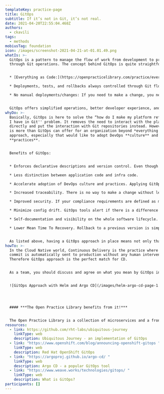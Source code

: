 ```yaml
---
templateKey: practice-page
title: GitOps
subtitle: If it’s not in Git, it’s not real.
date: 2021-04-20T22:55:04.468Z
authors:
  - ckavili
tags:
  - methods
mobiusTag: foundation
icon: /images/screenshot-2021-04-21-at-01.01.49.png
whatIs: >-
  GitOps is a pattern to manage the flow of work from development to production
  through Git operations. The concept behind GitOps is quite straightforward:


  * [Everything as Code:](https://openpracticelibrary.com/practice/everything-as-code/) Git is always the source of truth on what happens in the system

  * Deployments, tests, and rollbacks always controlled through Git flow

  * No manual deployments/changes: If you need to make a change, you need to make a Git operation such as commit, or raise a pull request.


  GitOps offers simplified operations, better developer experience, and better visibility of what is happening on the system. The most popular GitOps tools today are ArgoCD and Flux. As the adoption of GitOps is increasing, best practices around the approach and the tools are also forming rapidly.
whyDo: >-
  Basically, GitOps is here to solve the “how do I make my platform reflect what
  I have in Git'' problem. It removes the need to interact with the platform
  directly and put the interaction with Git repositories instead. However, there
  is more than GitOps can offer for an organization beyond *everything as code*
  approach, especially that would like to adopt DevOps **culture** and
  **practices**.


  Benefits of GitOps:


  * Enforces declarative descriptions and version control. Even though developers are familiar with using Git for application code, GitOps means that alongside the source code, you need to store other resources of the application as well. If they are not in Git, then they are not real!

  * Less distinction between application code and infra code.

  * Accelerate adoption of DevOps culture and practices. Applying GitOps provides automated deployments of declarative descriptions which leads to faster lead time.

  * Increased traceability. There is no way to make a change without leaving a trace.

  * Improved security. If your compliance requirements are defined as manifests and stored in Git, you can make sure they are applied through GitOps. Plus, Git provides big security advantages by being the single source of truth as it keeps track of changes.

  * Minimize config drift. GitOps tools alert if there is a difference between what is in Git and what is applied in the system, and even help to revert the change.

  * Self-documentation and visibility on the whole software lifecycle. Easy to see what is running on the platform by looking at repositories.

  * Lower Mean Time To Recovery. Rollback to a previous version is simply using a past commit.


  As listed above, having a GitOps approach in place means not only that you care about Git hashes and pull requests but also have visibility on the products and more importantly the teams too. Applying GitOps to onboarding and scaling your IT Delivery capability can massively accelerate your responsiveness to the market or global events. A GitOps approach can provide a better experience for creating repeatable environments and tooling for new teams as well as existing ones. It can also deliver a better production experience for migrating existing applications and quick adoption for dynamic team structures.
howTo: >-
  In the Cloud Native world, Continuous Delivery is the practice where every
  commit is automatically sent to production without any human intervention.
  Therefore GitOps approach is the perfect match for CD.


  As a team, you should discuss and agree on what you mean by GitOps in practice. Define the structure of Git repositories and where to store which configuration files. Then have the right tool in place for your needs. Of course, there are multiple ways to set repositories. Here is a high-level example flow for a CI/CD pipeline utilizing one configuration repository and a separate source code repository:


  ![GitOps Approach with Helm and Argo CD](/images/helm-argo-cd-page-1.png)




  #### ***The Open Practice Library benefits from it!***


  The Open Practice Library is a collection of microservices and a front-end application, spread across multiple [Git repositories](https://github.com/openpracticelibrary/opl-cd). These microservices are defined as manifests and manifest changes are automatically triggered to release versions of the Open Practice Library via GitHub Actions in the various code repos. It is watched by ArgoCD, automatically updating apps running in Red Hat OpenShift Container Platform with any manifest changes.
resources:
  - link: https://github.com/rht-labs/ubiquitous-journey
    linkType: web
    description: Ubiquitous Journey - an implementation of GitOps
  - link: "https://www.openshift.com/blog/announcing-openshift-gitops "
    linkType: web
    description: Red Hat OpenShift GitOps
  - link: "https://argoproj.github.io/argo-cd/ "
    linkType: web
    description: Argo CD - a popular GitOps tool
  - link: "https://www.weave.works/technologies/gitops/ "
    linkType: web
    description: What is GitOps?
participants: []
---
```

